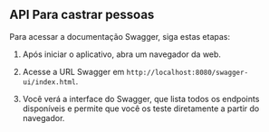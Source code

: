 ## API Para castrar pessoas 


Para acessar a documentação Swagger, siga estas etapas:

1. Após iniciar o aplicativo, abra um navegador da web.

2. Acesse a URL Swagger em `http://localhost:8080/swagger-ui/index.html`.

3. Você verá a interface do Swagger, que lista todos os endpoints disponíveis e permite que você os teste diretamente a partir do navegador.

